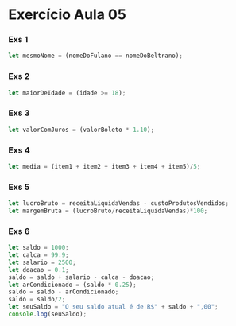 # Exercício Aula 05

### Exs 1
```javascript
let mesmoNome = (nomeDoFulano == nomeDoBeltrano);
```
### Exs 2
```javascript
let maiorDeIdade = (idade >= 18);
```
### Exs 3
```javascript
let valorComJuros = (valorBoleto * 1.10);
```
### Exs 4
```javascript
let media = (item1 + item2 + item3 + item4 + item5)/5;
```
### Exs 5
```javascript
let lucroBruto = receitaLiquidaVendas - custoProdutosVendidos;
let margemBruta = (lucroBruto/receitaLiquidaVendas)*100;
```
### Exs 6
```javascript
let saldo = 1000;
let calca = 99.9;
let salario = 2500;
let doacao = 0.1;
saldo = saldo + salario - calca - doacao;
let arCondicionado = (saldo * 0.25);
saldo = saldo - arCondicionado;
saldo = saldo/2;
let seuSaldo = "O seu saldo atual é de R$" + saldo + ",00";
console.log(seuSaldo);
```
